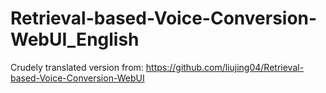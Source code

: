 # Retrieval-based-Voice-Conversion-WebUI_English
Crudely translated version from: https://github.com/liujing04/Retrieval-based-Voice-Conversion-WebUI
